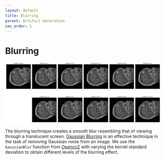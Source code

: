 ```yaml
---
layout: default
title: Blurring
parent: Artifact Generation
nav_order: 1
---
```


# Blurring
![Blurring example](blurring.png)

The blurring technique creates a smooth blur resembling that of viewing through a translucent screen. [Gaussian Blurring](https://en.wikipedia.org/wiki/Gaussian_blur) is an effective technique in the task of removing Gaussian noise from an image. We use the `GaussianBlur` function from [Opencv2](https://docs.opencv.org/3.4/d4/d13/tutorial_py_filtering.html) with varying the kernel standard deviation to obtain different levels of the blurring effect.
